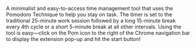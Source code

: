 A minimalist and easy-to-access time management tool that uses the Pomodoro Technique to help you stay on task. The timer is set to the traditional 25-minute work session followed by a long 15-minute break every 4th cycle or a short 5-minute break at all other intervals. Using the tool is easy—click on the Pom icon to the right of the Chrome navigation bar to display the extension pop-up and hit the start button! 